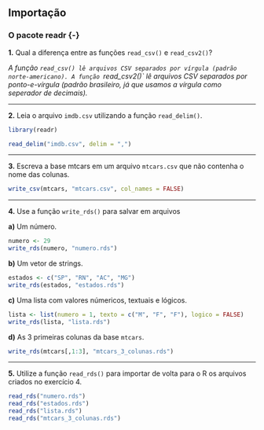 ## Importação

### O pacote readr {-}

**1.** Qual a diferença entre as funções `read_csv()` e `read_csv2()`?

*A função `read_csv() lê arquivos CSV separados por vírgula (padrão norte-americano). A função `read_csv2()` lê arquivos CSV separados por ponto-e-vírgula (padrão brasileiro, já que usamos a vírgula como seperador de decimais).*

---

**2.** Leia o arquivo `imdb.csv` utilizando a função `read_delim()`.


```r
library(readr)

read_delim("imdb.csv", delim = ",")
```


---

**3.** Escreva a base mtcars em um arquivo `mtcars.csv` que não contenha o nome das colunas.


```r
write_csv(mtcars, "mtcars.csv", col_names = FALSE)
```


---

**4.** Use a função `write_rds()` para salvar em arquivos

**a)** Um número.


```r
numero <- 29
write_rds(numero, "numero.rds")
```

**b)** Um vetor de strings.


```r
estados <- c("SP", "RN", "AC", "MG")
write_rds(estados, "estados.rds")
```

**c)** Uma lista com valores númericos, textuais e lógicos.


```r
lista <- list(numero = 1, texto = c("M", "F", "F"), logico = FALSE)
write_rds(lista, "lista.rds")
```

**d)** As 3 primeiras colunas da base `mtcars`.


```r
write_rds(mtcars[,1:3], "mtcars_3_colunas.rds")
```

---

**5.** Utilize a função `read_rds()` para importar de volta para o R os arquivos criados no exercício 4.


```r
read_rds("numero.rds")
read_rds("estados.rds")
read_rds("lista.rds")
read_rds("mtcars_3_colunas.rds")
```

